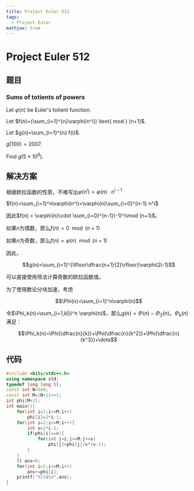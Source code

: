 ```yaml
---
title: Project Euler 512
tags:
  - Project Euler
mathjax: true
---
```

<escape><!-- more --></escape>
    
# Project Euler 512
## 题目
### Sums of totients of powers


Let $\varphi(n)$ be Euler's totient function.

Let $f(n)=(\sum_{i=1}^{n}\varphi(n^i)) \text{ mod } (n+1)$.

Let $g(n)=\sum_{i=1}^{n} f(i)$.

$g(100)=2007$.

Find $g(5 \times 10^8)$.



## 解决方案

根据欧拉函数的性质，不难写出$\varphi(n^i)=\varphi (n)\cdot n^{i-1}$

$f(n)=\sum_{i=1}^n\varphi(n^i)=\varphi(n)\sum_{i=0}^{n-1} n^i$

因此$f(n) = \varphi(n)\cdot \sum_{i=0}^{n-1}(-1)^i\mod (n+1)$。

如果$n$为偶数，那么$f(n) =  0\mod (n+1)$

如果$n$为奇数，那么$f(n)=\varphi(n) \mod (n+1)$

因此，

$$g(n)=\sum_{i=1}^{\lfloor\dfrac{n+1}{2}\rfloor}\varphi(2i-1)$$

可以直接使用筛法计算奇数的欧拉函数值。

为了使用数论分块加速，考虑

$$\Phi(n)=\sum_{i=1}^n\varphi(n)$$

令$\Phi_k(n)=\sum_{i=1,k|i}^n \varphi(n)$，那么$g(n)=\Phi(n)-\Phi_2(n)$。$\Phi_k(n)$满足：

$$\Phi_k(n)=\Phi(\dfrac{n}{k})+\Phi(\dfrac{n}{k^2})+\Phi(\dfrac{n}{k^3})+\dots$$

## 代码


```C++
#include <bits/stdc++.h>
using namespace std;
typedef long long ll;
const int N=5e8;
const int M=(N+1)>>1;
int phi[M+2];
int main(){
    for(int i=1;i<=M;i++)
        phi[i]=2*i-1;
    for(int i=2;i<=M;i++){
        int v=2*i-1;
        if(phi[i]==v){
            for(int j=i;j<=M;j+=v)
                phi[j]=phi[j]/v*(v-1);
        }
    }
    ll ans=0;
    for(int i=1;i<=M;i++)
        ans+=phi[i];
    printf("%lld\n",ans);
}
```